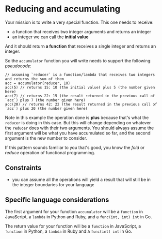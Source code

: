 # Reducing and accumulating

Your mission is to write a very special function. This one needs to receive:

- a function that receives two integer arguments and returns an integer
- an integer we can call the **initial value**

And it should return **a function** that receives a single integer and returns an integer.

So the `accumulator` function you will write needs to support the following _pseudocode_:

```golang
// assuming `reducer` is a function/lambda that receives two integers and returns the sum of them
acc = accumulator(reducer, 10)
acc(5) // returns 15: 10 (the initial value) plus 5 (the number given here)
acc(7) // returns 22: 15 (the result returned in the previous call of `acc`) plus 7 (the number given here)
acc(20) // returns 42: 22 (the result returned in the previous call of `acc`) plus 20 (the number given here)
```

Note in this example the operation done is **plus** because that's what the `reducer` is doing in this case. But this will change depending on whatever the `reducer` does with their two arguments. You should always assume the first argument will be what you have accumulated so far, and the second argument is the new number to consider.

If this pattern sounds familiar to you that's good, you know the _fold_ or _reduce_ operation of functional programming.

## Constraints

- you can assume all the operations will yield a result that will still be in the integer boundaries for your language

## Specific language considerations

The first argument for your function `accumulator` will be a `function` in JavaScript, a `lambda` in Python and Ruby, and a `func(int, int) int` in Go.

The return value for your function will be a `function` in JavaScript, a `function` in Python, a `lambda` in Ruby and a `func(int) int` in Go.
